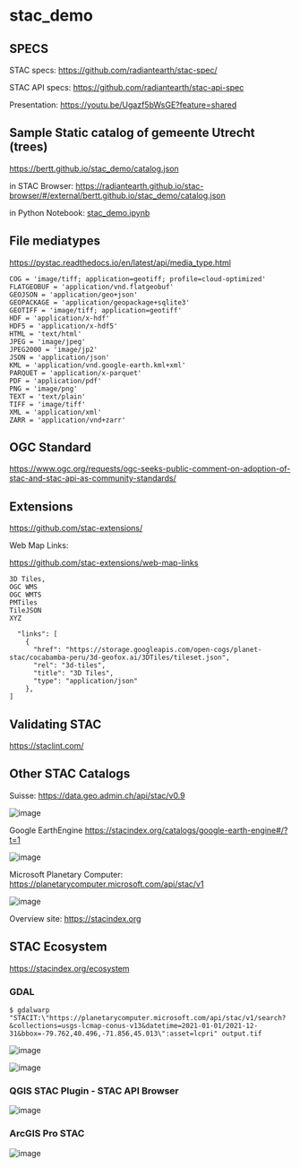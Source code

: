 # stac_demo

## SPECS

STAC specs: https://github.com/radiantearth/stac-spec/

STAC API specs: https://github.com/radiantearth/stac-api-spec

Presentation: https://youtu.be/Ugazf5bWsGE?feature=shared

## Sample Static catalog of gemeente Utrecht (trees)

https://bertt.github.io/stac_demo/catalog.json

in STAC Browser: https://radiantearth.github.io/stac-browser/#/external/bertt.github.io/stac_demo/catalog.json

in Python Notebook: [stac_demo.ipynb](stac_demo.ipynb)

## File mediatypes

https://pystac.readthedocs.io/en/latest/api/media_type.html

```
COG = 'image/tiff; application=geotiff; profile=cloud-optimized'
FLATGEOBUF = 'application/vnd.flatgeobuf'
GEOJSON = 'application/geo+json'
GEOPACKAGE = 'application/geopackage+sqlite3'
GEOTIFF = 'image/tiff; application=geotiff'
HDF = 'application/x-hdf'
HDF5 = 'application/x-hdf5'
HTML = 'text/html'
JPEG = 'image/jpeg'
JPEG2000 = 'image/jp2'
JSON = 'application/json'
KML = 'application/vnd.google-earth.kml+xml'
PARQUET = 'application/x-parquet'
PDF = 'application/pdf'
PNG = 'image/png'
TEXT = 'text/plain'
TIFF = 'image/tiff'
XML = 'application/xml'
ZARR = 'application/vnd+zarr'
```

## OGC Standard

https://www.ogc.org/requests/ogc-seeks-public-comment-on-adoption-of-stac-and-stac-api-as-community-standards/

## Extensions

https://github.com/stac-extensions/

Web Map Links:

https://github.com/stac-extensions/web-map-links

```
3D Tiles, 
OGC WMS
OGC WMTS
PMTiles
TileJSON
XYZ

  "links": [
    {
      "href": "https://storage.googleapis.com/open-cogs/planet-stac/cocabamba-peru/3d-geofox.ai/3DTiles/tileset.json",
      "rel": "3d-tiles",
      "title": "3D Tiles",
      "type": "application/json"
    },
]
```






## Validating STAC

https://staclint.com/

## Other STAC Catalogs

Suisse: https://data.geo.admin.ch/api/stac/v0.9

![image](https://github.com/bertt/stac_demo/assets/538812/43768e28-9c88-45a9-8a9d-02754cdabbe5)

Google EarthEngine https://stacindex.org/catalogs/google-earth-engine#/?t=1

![image](https://github.com/bertt/stac_demo/assets/538812/06984a7f-3882-4016-a08c-42e27e96c599)

Microsoft Planetary Computer: https://planetarycomputer.microsoft.com/api/stac/v1

![image](https://github.com/bertt/stac_demo/assets/538812/b30831a2-cee5-4735-be88-52ca128d2b50)

Overview site: https://stacindex.org

## STAC Ecosystem

https://stacindex.org/ecosystem

### GDAL

```
$ gdalwarp "STACIT:\"https://planetarycomputer.microsoft.com/api/stac/v1/search?&collections=usgs-lcmap-conus-v13&datetime=2021-01-01/2021-12-31&bbox=-79.762,40.496,-71.856,45.013\":asset=lcpri" output.tif
```

![image](https://github.com/bertt/stac_demo/assets/538812/c060debf-1586-43ca-a7cb-83e64caf3b7b)

![image](https://github.com/bertt/stac_demo/assets/538812/f0f1e1c1-ff65-4ed5-86ad-34d942a32676)

### QGIS STAC Plugin - STAC API Browser

![image](https://github.com/bertt/stac_demo/assets/538812/d4b73c7e-4619-4716-882d-dab30ca9d224)

### ArcGIS Pro STAC

![image](https://github.com/bertt/stac_demo/assets/538812/57fb7fd2-48c5-4593-9f2f-461d04c79fc0)

